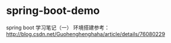 # spring-boot-demo
spring boot 学习笔记（一）
环境搭建参考：http://blog.csdn.net/Guohenghenghaha/article/details/76080229
